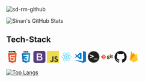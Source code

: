 ![sd-rm-github](https://user-images.githubusercontent.com/64848705/108059672-e8d23f00-7066-11eb-850d-5107fb9c50ee.gif)

![Sinan's GitHub Stats](https://github-readme-stats.vercel.app/api?username=SinanDumandzha&show_icons=true&hide=stars)

## Tech-Stack 

<img src="https://raw.githubusercontent.com/github/explore/master/topics/html/html.png" height="32" /> <img src="https://raw.githubusercontent.com/github/explore/master/topics/css/css.png" height="32" /> <img src="https://raw.githubusercontent.com/github/explore/master/topics/bootstrap/bootstrap.png" height="32" /> <img src="https://raw.githubusercontent.com/github/explore/master/topics/javascript/javascript.png" height="32" /> <img src="https://raw.githubusercontent.com/github/explore/master/topics/react/react.png" height="32" /> <img src="https://raw.githubusercontent.com/github/explore/master/topics/visual-studio-code/visual-studio-code.png" height="32" /> <img src="https://raw.githubusercontent.com/github/explore/master/topics/terminal/terminal.png" height="32" /> <img src="https://raw.githubusercontent.com/github/explore/master/topics/git/git.png" height="32" /> <img src="https://raw.githubusercontent.com/github/explore/master/topics/github/github.png" height="32" /> <img src="https://raw.githubusercontent.com/github/explore/master/topics/firebase/firebase.png" height="32" /> 

[![Top Langs](https://github-readme-stats.vercel.app/api/top-langs/?username=SinanDumandzha&layout=compact)](https://github.com/SinanDumandzha/github-readme-stats)

